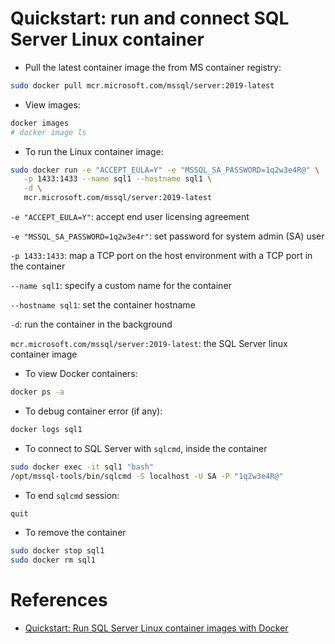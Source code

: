 
# Quickstart: run and connect SQL Server Linux container

* Pull the latest container image the from MS container registry:

```bash
sudo docker pull mcr.microsoft.com/mssql/server:2019-latest
```

* View images:

```bash
docker images
# docker image ls
```

* To run the Linux container image:

```bash
sudo docker run -e "ACCEPT_EULA=Y" -e "MSSQL_SA_PASSWORD=1q2w3e4R@" \
   -p 1433:1433 --name sql1 --hostname sql1 \
   -d \
   mcr.microsoft.com/mssql/server:2019-latest
```

`-e "ACCEPT_EULA=Y"`: accept end user licensing agreement

`-e "MSSQL_SA_PASSWORD=1q2w3e4r"`: set password for system admin (SA) user

`-p 1433:1433`: map a TCP port on the host environment with a TCP port in the container

`--name sql1`: specify a custom name for the container

`--hostname sql1`: set the container hostname

`-d`: run the container in the background

`mcr.microsoft.com/mssql/server:2019-latest`: the SQL Server linux container image

* To view Docker containers:


```bash
docker ps -a
```

* To debug container error (if any):

```bash
docker logs sql1
```

* To connect to SQL Server with `sqlcmd`, inside the container

```bash
sudo docker exec -it sql1 "bash"
/opt/mssql-tools/bin/sqlcmd -S localhost -U SA -P "1q2w3e4R@"
```

* To end `sqlcmd` session:

```bash
quit
```

* To remove the container

```bash
sudo docker stop sql1
sudo docker rm sql1
```

# References

* [Quickstart: Run SQL Server Linux container images with Docker](https://learn.microsoft.com/en-us/sql/linux/quickstart-install-connect-docker?view=sql-server-ver16&pivots=cs1-bash)

